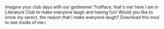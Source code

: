 Imagine your club days with our godmeme! Trollface, that's me! here I am in Literature Club to make everyone laugh and having fun! 
Would you like to know my serect, the reason that I make everyone laugh?
Download this mod to see inside of me~
